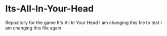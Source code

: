 # Its-All-In-Your-Head
Repository for the game It's All In Your Head
I am changing this file to test
I am changing this file again
